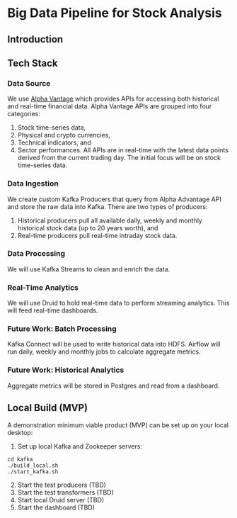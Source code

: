 # Big Data Pipeline for Stock Analysis

## Introduction

## Tech Stack

### Data Source

We use [Alpha Vantage](https://www.alphavantage.co) which provides APIs for accessing both historical and real-time financial data. Alpha Vantage APIs are grouped into four categories:
1. Stock time-series data,
2. Physical and crypto currencies,
3. Technical indicators, and
4. Sector performances.
All APIs are in real-time with the latest data points derived from the current trading day. The initial focus will be on stock time-series data.

### Data Ingestion

We create custom Kafka Producers that query from Alpha Advantage API and store the raw data into Kafka. There are two types of producers:
1. Historical producers pull all available daily, weekly and monthly historical stock data (up to 20 years worth), and
2. Real-time producers pull real-time intraday stock data.

### Data Processing

We will use Kafka Streams to clean and enrich the data. 

### Real-Time Analytics

We will use Druid to hold real-time data to perform streaming analytics. This will feed real-time dashboards.

### Future Work: Batch Processing

Kafka Connect will be used to write historical data into HDFS. Airflow will run daily, weekly and monthly jobs to calculate aggregate metrics.

### Future Work: Historical Analytics

Aggregate metrics will be stored in Postgres and read from a dashboard.

## Local Build (MVP)

A demonstration minimum viable product (MVP) can be set up on your local desktop:
1. Set up local Kafka and Zookeeper servers:
```
cd kafka
./build_local.sh
./start_kafka.sh
```
2. Start the test producers (TBD)
3. Start the test transformers (TBD)
4. Start local Druid server (TBD)
5. Start the dashboard (TBD)